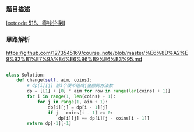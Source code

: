 ### 题目描述

[leetcode 518、零钱兑换Ⅱ](https://leetcode-cn.com/problems/coin-change-2/comments/)

### 思路解析

https://github.com/1273545169/course_note/blob/master/%E6%8D%A2%E9%92%B1%E7%9A%84%E6%96%B9%E6%B3%95.md

```python

class Solution:
    def change(self, aim, coins):
        # dp[i][j] 前i个硬币组成j金额的方法数
        dp = [[1] + [0] * aim for row in range(len(coins) + 1)]
        for i in range(1, len(coins) + 1):
            for j in range(1, aim + 1):
                dp[i][j] = dp[i - 1][j]
                if j - coins[i - 1] >= 0:
                    dp[i][j] += dp[i][j - coins[i - 1]]
        return dp[-1][-1]

```
